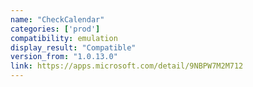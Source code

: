 ```yaml
---
name: "CheckCalendar"
categories: ['prod']
compatibility: emulation
display_result: "Compatible"
version_from: "1.0.13.0"
link: https://apps.microsoft.com/detail/9NBPW7M2M712
---
```

